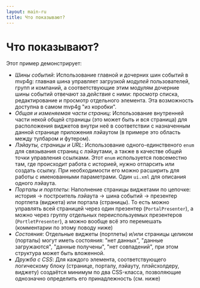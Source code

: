 ```yaml
---
layout: main-ru
title: Что показывают?
---
```


# Что показывают?

Этот пример демонстрирует:

- *Шины событий*: Использование главной и дочерних шин событий в mvp4g: главная шина управляет загрузкой _модулей_ пользователей, групп и компаний, а соответствующие этим модулям дочерние шины событий отвечают за _действия_ с ними: просмотр списка, редактирование и просмотр отдельного элемента. Эта возможность доступна в самом mvp4g "из коробки".
- *Общая и изменяемая части страниц*: Использование внутренней  части некой общей страницы (это может быть и вся страница) для расположения виджетов внутри неё в соответствии с назначенным данной странице приложения лэйаутом (в примере это область между тулбаром и футером).
- *Лэйауты, страницы и URL*: Использование одного-единственого `enum` для связывания страниц с лэйаутами, а также в качестве общей точки управления ссылками. Этот `enum` используется повсеместно там, где происходит работа с историей, нужно отпарсить или создать ссылку. При необходимости его можно расширить для работы с именованными параметрами. Один `ui.xml` для описания одного лэйаута.
- *Порталы и портлеты*: Наполнение страницы виджетами по цепочке: история -> построитель лэйаута -> шина событий -> презентер портлета (виджета) или портала (страницы). То есть можно управлять всей страницей через один презентер (`PortalPresenter`), а можно через группу отдельных переиспользуемых презентеров (`PortletPresenter`), а можно вообще всё это перемешать (комментарии по этому поводу  ниже)
- *Состояния*: Отдельные виджеты (портлеты) и/или страницы целиком (порталы) могут иметь состояния: "нет данных", "данные загружаются", "данные получены", "нет совпадений", при этом структура может быть вложенной.
- *Дружба с CSS*: Для каждого элемента, соответствующего логическому блоку (странице, порталу, лэйауту, плэйсхолдеру, виджету) создаётся минимум по два CSS-класса, позволяющие однозначно определить его принадлежность (см. ниже)

